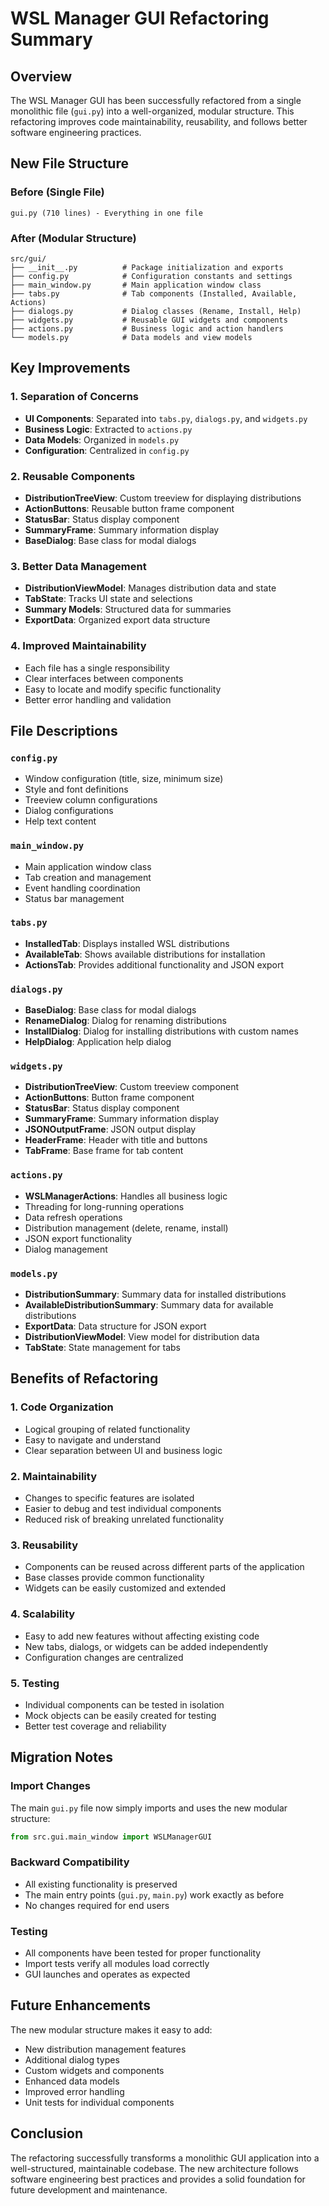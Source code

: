 # WSL Manager GUI Refactoring Summary

## Overview

The WSL Manager GUI has been successfully refactored from a single monolithic file (`gui.py`) into a well-organized, modular structure. This refactoring improves code maintainability, reusability, and follows better software engineering practices.

## New File Structure

### Before (Single File)

```text
gui.py (710 lines) - Everything in one file
```

### After (Modular Structure)

```text
src/gui/
├── __init__.py          # Package initialization and exports
├── config.py            # Configuration constants and settings
├── main_window.py       # Main application window class
├── tabs.py              # Tab components (Installed, Available, Actions)
├── dialogs.py           # Dialog classes (Rename, Install, Help)
├── widgets.py           # Reusable GUI widgets and components
├── actions.py           # Business logic and action handlers
└── models.py            # Data models and view models
```

## Key Improvements

### 1. **Separation of Concerns**

- **UI Components**: Separated into `tabs.py`, `dialogs.py`, and `widgets.py`
- **Business Logic**: Extracted to `actions.py`
- **Data Models**: Organized in `models.py`
- **Configuration**: Centralized in `config.py`

### 2. **Reusable Components**

- **DistributionTreeView**: Custom treeview for displaying distributions
- **ActionButtons**: Reusable button frame component
- **StatusBar**: Status display component
- **SummaryFrame**: Summary information display
- **BaseDialog**: Base class for modal dialogs

### 3. **Better Data Management**

- **DistributionViewModel**: Manages distribution data and state
- **TabState**: Tracks UI state and selections
- **Summary Models**: Structured data for summaries
- **ExportData**: Organized export data structure

### 4. **Improved Maintainability**

- Each file has a single responsibility
- Clear interfaces between components
- Easy to locate and modify specific functionality
- Better error handling and validation

## File Descriptions

### `config.py`

- Window configuration (title, size, minimum size)
- Style and font definitions
- Treeview column configurations
- Dialog configurations
- Help text content

### `main_window.py`

- Main application window class
- Tab creation and management
- Event handling coordination
- Status bar management

### `tabs.py`

- **InstalledTab**: Displays installed WSL distributions
- **AvailableTab**: Shows available distributions for installation
- **ActionsTab**: Provides additional functionality and JSON export

### `dialogs.py`

- **BaseDialog**: Base class for modal dialogs
- **RenameDialog**: Dialog for renaming distributions
- **InstallDialog**: Dialog for installing distributions with custom names
- **HelpDialog**: Application help dialog

### `widgets.py`

- **DistributionTreeView**: Custom treeview component
- **ActionButtons**: Button frame component
- **StatusBar**: Status display component
- **SummaryFrame**: Summary information display
- **JSONOutputFrame**: JSON output display
- **HeaderFrame**: Header with title and buttons
- **TabFrame**: Base frame for tab content

### `actions.py`

- **WSLManagerActions**: Handles all business logic
- Threading for long-running operations
- Data refresh operations
- Distribution management (delete, rename, install)
- JSON export functionality
- Dialog management

### `models.py`

- **DistributionSummary**: Summary data for installed distributions
- **AvailableDistributionSummary**: Summary data for available distributions
- **ExportData**: Data structure for JSON export
- **DistributionViewModel**: View model for distribution data
- **TabState**: State management for tabs

## Benefits of Refactoring

### 1. **Code Organization**

- Logical grouping of related functionality
- Easy to navigate and understand
- Clear separation between UI and business logic

### 2. **Maintainability**

- Changes to specific features are isolated
- Easier to debug and test individual components
- Reduced risk of breaking unrelated functionality

### 3. **Reusability**

- Components can be reused across different parts of the application
- Base classes provide common functionality
- Widgets can be easily customized and extended

### 4. **Scalability**

- Easy to add new features without affecting existing code
- New tabs, dialogs, or widgets can be added independently
- Configuration changes are centralized

### 5. **Testing**

- Individual components can be tested in isolation
- Mock objects can be easily created for testing
- Better test coverage and reliability

## Migration Notes

### Import Changes

The main `gui.py` file now simply imports and uses the new modular structure:

```python
from src.gui.main_window import WSLManagerGUI
```

### Backward Compatibility

- All existing functionality is preserved
- The main entry points (`gui.py`, `main.py`) work exactly as before
- No changes required for end users

### Testing

- All components have been tested for proper functionality
- Import tests verify all modules load correctly
- GUI launches and operates as expected

## Future Enhancements

The new modular structure makes it easy to add:

- New distribution management features
- Additional dialog types
- Custom widgets and components
- Enhanced data models
- Improved error handling
- Unit tests for individual components

## Conclusion

The refactoring successfully transforms a monolithic GUI application into a well-structured, maintainable codebase. The new architecture follows software engineering best practices and provides a solid foundation for future development and maintenance.
